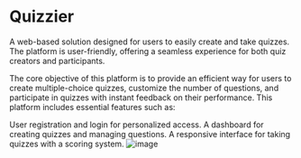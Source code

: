 <h1>Quizzier</h1> 
A web-based solution designed for users to easily create and take quizzes. The platform is user-friendly, offering a seamless experience for both quiz creators and participants.

The core objective of this platform is to provide an efficient way for users to create multiple-choice quizzes, customize the number of questions, and participate in quizzes with instant feedback on their performance.
This platform includes essential features such as:

User registration and login for personalized access.
A dashboard for creating quizzes and managing questions.
A responsive interface for taking quizzes with a scoring system.
![image](https://github.com/user-attachments/assets/4e731baa-5b5e-497e-a552-59182d374699)
